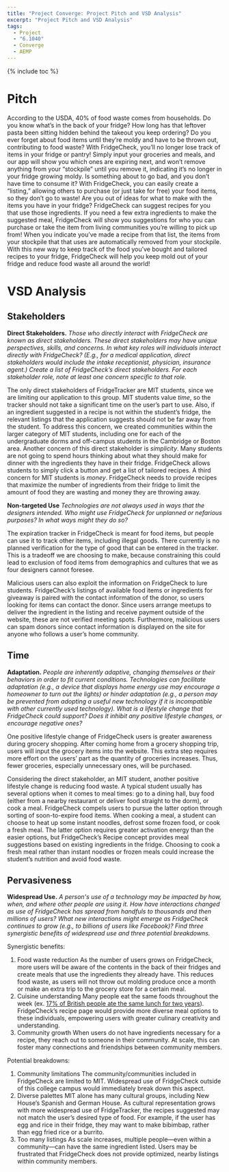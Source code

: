 ```yaml
---
title: "Project Converge: Project Pitch and VSD Analysis"
excerpt: "Project Pitch and VSD Analysis"
tags:
  - Project
  - "6.1040"
  - Converge
  - AEMP
---
```

{% include toc %}

# Pitch
 According to the USDA, 40% of food waste comes from households. Do you know what’s in the back of your fridge? How long has that leftover pasta been sitting hidden behind the takeout you keep ordering? Do you ever forget about food items until they’re moldy and have to be thrown out, contributing to food waste? With FridgeCheck, you’ll no longer lose track of items in your fridge or pantry! Simply input your groceries and meals, and our app will show you which ones are expiring next, and won’t remove anything from your “stockpile” until you remove it, indicating it’s no longer in your fridge growing moldy. Is something about to go bad, and you don’t have time to consume it? With FridgeCheck, you can easily create a “listing,” allowing others to purchase (or just take for free) your food items, so they don’t go to waste! Are you out of ideas for what to make with the items you have in your fridge? FridgeCheck can suggest recipes for you that use those ingredients. If you need a few extra ingredients to make the suggested meal, FridgeCheck will show you suggestions for who you can purchase or take the item from living communities you’re willing to pick up from! When you indicate you’ve made a recipe from that list, the items from your stockpile that that uses are automatically removed from your stockpile. With this new way to keep track of the food you’ve bought and tailored recipes to your fridge, FridgeCheck will help you keep mold out of your fridge and reduce food waste all around the world!

# VSD Analysis

## Stakeholders
**Direct Stakeholders.** 
*Those who directly interact with FridgeCheck are known as direct stakeholders. These direct stakeholders may have unique perspectives, skills, and concerns. In what key roles will individuals interact directly with FridgeCheck? (E.g., for a medical application, direct stakeholders would include the intake receptionist, physician, insurance agent.) Create a list of FridgeCheck’s direct stakeholders. For each stakeholder role, note at least one concern specific to that role.*  

The only direct stakeholders of FridgeTracker are MIT students, since we are limiting our application to this group. MIT students value *time*, so the tracker should not take a significant time on the user’s part to use. Also, if an ingredient suggested in a recipe is not within the student’s fridge, the relevant listings that the application suggests should not be far away from the student. To address this concern, we created communities within the larger category of MIT students, including one for each of the undergraduate dorms and off-campus students in the Cambridge or Boston area. Another concern of this direct stakeholder is *simplicity*. Many students are not going to spend hours thinking about what they should make for dinner with the ingredients they have in their fridge. FridgeCheck allows students to simply click a button and get a list of tailored recipes. A third concern for MIT students is *money*. FridgeCheck needs to provide recipes that maximize the number of ingredients from their fridge to limit the amount of food they are wasting and money they are throwing away.

**Non-targeted Use** 
*Technologies are not always used in ways that the designers intended. Who might use FridgeCheck for unplanned or nefarious purposes? In what ways might they do so?*  

The expiration tracker in FridgeCheck is meant for food items, but people can use it to track other items, including illegal goods. There currently is no planned verification for the type of good that can be entered in the tracker. This is a tradeoff we are choosing to make, because constraining this could lead to exclusion of food items from demographics and cultures that we as four designers cannot foresee.

Malicious users can also exploit the information on FridgeCheck to lure students. FridgeCheck’s listings of available food items or ingredients for giveaway is paired with the contact information of the donor, so users looking for items can contact the donor. Since users arrange meetups to deliver the ingredient in the listing and receive payment outside of the website, these are not verified meeting spots. Furthermore, malicious users can spam donors since contact information is displayed on the site for anyone who follows a user’s home community.

## Time
**Adaptation.**
*People are inherently adaptive, changing themselves or their behaviors in order to fit current conditions. Technologies can facilitate adaptation (e.g., a device that displays home energy use may encourage a homeowner to turn out the lights) or hinder adaptation (e.g., a person may be prevented from adopting a useful new technology if it is incompatible with other currently used technology). What is a lifestyle change that FridgeCheck could support? Does it inhibit any positive lifestyle changes, or encourage negative ones?*  

One positive lifestyle change of FridgeCheck users is greater awareness during grocery shopping. After coming home from a grocery shopping trip, users will input the grocery items into the website. This extra step requires more effort on the users’ part as the quantity of groceries increases. Thus, fewer groceries, especially unnecessary ones, will be purchased.

Considering the direct stakeholder, an MIT student, another positive lifestyle change is reducing food waste. A typical student usually has several options when it comes to meal times: go to a dining hall, buy food (either from a nearby restaurant or deliver food straight to the dorm), or cook a meal. FridgeCheck compels users to pursue the latter option through sorting of soon-to-expire food items. When cooking a meal, a student can choose to heat up some instant noodles, defrost some frozen food, or cook a fresh meal. The latter option requires greater activation energy than the easier options, but FridgeCheck’s Recipe concept provides meal suggestions based on existing ingredients in the fridge. Choosing to cook a fresh meal rather than instant noodles or frozen meals could increase the student’s nutrition and avoid food waste.

## Pervasiveness
**Widespread Use.** 
*A person's use of a technology may be impacted by how, when, and where other people are using it. How have interactions changed as use of FridgeCheck has spread from handfuls to thousands and then millions of users?  What new interactions might emerge as FridgeCheck continues to grow (e.g., to billions of users like Facebook)? Find three synergistic benefits of widespread use and three potential breakdowns.*

Synergistic benefits:
1. Food waste reduction
As the number of users grows on FridgeCheck, more users will be aware of the contents in the back of their fridges and create meals that use the ingredients they already have. This reduces food waste, as users will not throw out molding produce once a month or make an extra trip to the grocery store for a certain meal.
2. Cuisine understanding
Many people eat the same foods throughout the week (ex. [17% of British people ate the same lunch for two years](https://www.theatlantic.com/family/archive/2019/03/eating-the-same-thing-lunch-meal/584347/)). FridgeCheck’s recipe page would provide more diverse meal options to these individuals, empowering users with greater culinary creativity and understanding.
3. Community growth
When users do not have ingredients necessary for a recipe, they reach out to someone in their community. At scale, this can foster many connections and friendships between community members.

Potential breakdowns:
1. Community limitations
The community/communities included in FridgeCheck are limited to MIT. Widespread use of FridgeCheck outside of this college campus would immediately break down this aspect.
2. Diverse palettes
MIT alone has many cultural groups, including New House’s Spanish and German House. As cultural representation grows with more widespread use of FridgeTracker, the recipes suggested may not match the user’s desired type of food. For example, if the user has egg and rice in their fridge, they may want to make bibimbap, rather than egg fried rice or a burrito.
3. Too many listings
As scale increases, multiple people—even within a community—can have the same ingredient listed. Users may be frustrated that FridgeCheck does not provide optimized, nearby listings within community members.
